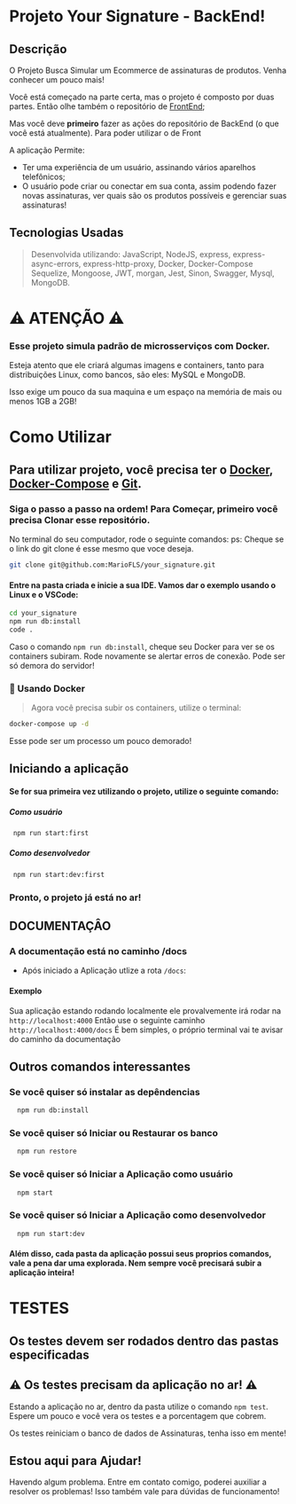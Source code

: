 # Projeto Your Signature - BackEnd!

## Descrição
O Projeto Busca Simular um Ecommerce de assinaturas de produtos. Venha conhecer um pouco mais!

Você está começado na parte certa, mas o projeto é composto por duas partes. Então olhe também o repositório de [FrontEnd](https://github.com/MarioFLS/your_signature_front);

Mas você deve <b>primeiro</b> fazer as ações do repositório de BackEnd (o que você está atualmente). Para poder utilizar o de Front
 
A aplicação Permite:

-  Ter uma experiência de um usuário, assinando vários aparelhos telefônicos;
-  O usuário pode criar ou conectar em sua conta, assim podendo fazer novas assinaturas, ver quais são os produtos possíveis e gerenciar suas assinaturas!

## Tecnologias Usadas

> Desenvolvida utilizando: JavaScript, NodeJS, express, express-async-errors, express-http-proxy, Docker, Docker-Compose Sequelize, Mongoose, JWT, morgan, Jest, Sinon, Swagger, Mysql, MongoDB.

# :warning: ATENÇÃO :warning:

### Esse projeto simula padrão de microsserviços com Docker. 
Esteja atento que ele criará algumas imagens e containers, tanto para distribuições Linux,
como bancos, são eles: MySQL e MongoDB.

Isso exige um pouco da sua maquina e um espaço na memória de mais ou menos 1GB a 2GB!

# Como Utilizar

## Para utilizar projeto, você precisa ter o [Docker](https://www.docker.com/), [Docker-Compose](https://docs.docker.com/compose/) e [Git](https://github.com/).
  ### Siga o passo a passo na ordem! Para Começar, primeiro você precisa Clonar esse repositório.
  No terminal do seu computador, rode o seguinte comandos:
  ps: Cheque se o link do git clone é esse mesmo que voce deseja.
  
  ```bash
  git clone git@github.com:MarioFLS/your_signature.git
  ```
  #### Entre na pasta criada e inicie a sua IDE. Vamos dar o exemplo usando o Linux e o VSCode:
  ```bash
  cd your_signature
  npm run db:install
  code .
  ```
  Caso o comando `npm run db:install`, cheque seu Docker para ver se os containers subiram. Rode novamente se alertar erros de conexão. Pode ser só demora do servidor!
  
  ### <strong>🐳 Usando Docker</strong></summary>
  > Agora você precisa subir os containers, utilize o terminal:
   ```bash
  docker-compose up -d
  ```
  Esse pode ser um processo um pouco demorado!
  <br />

## Iniciando a aplicação

#### Se for sua primeira vez utilizando o projeto, utilize o seguinte comando:
##### Como usuário
 ```bash
  npm run start:first
 ```
 ##### Como desenvolvedor
 ```bash
  npm run start:dev:first
 ```
### Pronto, o projeto já está no ar!

## DOCUMENTAÇÂO

### A documentação está no caminho /docs

 - Após iniciado a Aplicação utlize a rota `/docs`:
 #### Exemplo
 
 Sua aplicação estando rodando localmente ele provalvemente irá rodar na `http://localhost:4000`
 Então use o seguinte caminho `http://localhost:4000/docs`
 É bem simples, o próprio terminal vai te avisar do caminho da documentação

## Outros comandos interessantes

### Se você quiser só instalar as depêndencias
```bash
  npm run db:install
 ```
 
 ### Se você quiser só Iniciar ou Restaurar os banco
```bash
  npm run restore
 ```
 
### Se você quiser só Iniciar a Aplicação como usuário
```bash
  npm start
 ```
 
### Se você quiser só Iniciar a Aplicação como desenvolvedor
```bash
  npm run start:dev
 ```

#### Além disso, cada pasta da aplicação possui seus proprios comandos, vale a pena dar uma explorada. Nem sempre você precisará subir a aplicação inteira!


# TESTES

## Os testes devem ser rodados dentro das pastas especificadas

## :warning: Os testes precisam da aplicação no ar! :warning:
Estando a aplicação no ar, dentro da pasta utilize o comando `npm test`. Espere um pouco e você vera os testes e a porcentagem que cobrem.

Os testes reiniciam o banco de dados de Assinaturas, tenha isso em mente!

## Estou aqui para Ajudar!
Havendo algum problema. Entre em contato comigo, poderei auxiliar a resolver os problemas!
Isso também vale para dúvidas de funcionamento!
